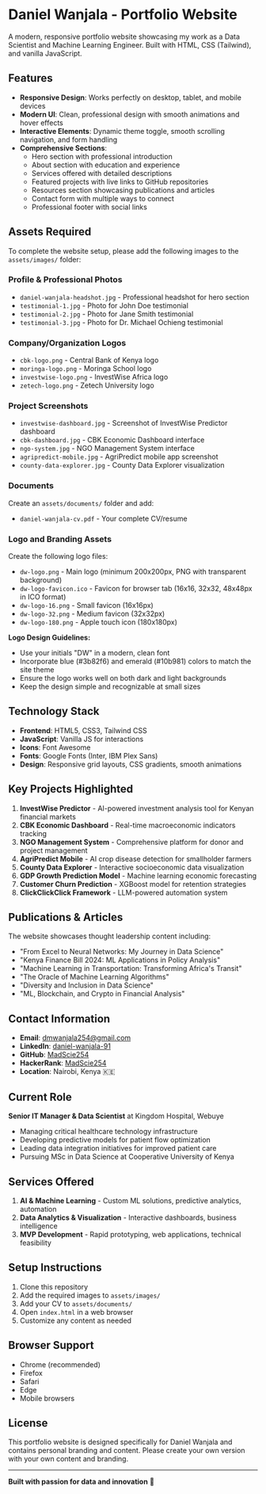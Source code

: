 # Daniel Wanjala - Portfolio Website

A modern, responsive portfolio website showcasing my work as a Data Scientist and Machine Learning Engineer. Built with HTML, CSS (Tailwind), and vanilla JavaScript.

## Features

- **Responsive Design**: Works perfectly on desktop, tablet, and mobile devices
- **Modern UI**: Clean, professional design with smooth animations and hover effects
- **Interactive Elements**: Dynamic theme toggle, smooth scrolling navigation, and form handling
- **Comprehensive Sections**:
  - Hero section with professional introduction
  - About section with education and experience
  - Services offered with detailed descriptions
  - Featured projects with live links to GitHub repositories
  - Resources section showcasing publications and articles
  - Contact form with multiple ways to connect
  - Professional footer with social links

## Assets Required

To complete the website setup, please add the following images to the `assets/images/` folder:

### Profile & Professional Photos
- `daniel-wanjala-headshot.jpg` - Professional headshot for hero section
- `testimonial-1.jpg` - Photo for John Doe testimonial
- `testimonial-2.jpg` - Photo for Jane Smith testimonial  
- `testimonial-3.jpg` - Photo for Dr. Michael Ochieng testimonial

### Company/Organization Logos
- `cbk-logo.png` - Central Bank of Kenya logo
- `moringa-logo.png` - Moringa School logo
- `investwise-logo.png` - InvestWise Africa logo
- `zetech-logo.png` - Zetech University logo

### Project Screenshots
- `investwise-dashboard.jpg` - Screenshot of InvestWise Predictor dashboard
- `cbk-dashboard.jpg` - CBK Economic Dashboard interface
- `ngo-system.jpg` - NGO Management System interface
- `agripredict-mobile.jpg` - AgriPredict mobile app screenshot
- `county-data-explorer.jpg` - County Data Explorer visualization

### Documents
Create an `assets/documents/` folder and add:
- `daniel-wanjala-cv.pdf` - Your complete CV/resume

### Logo and Branding Assets
Create the following logo files:
- `dw-logo.png` - Main logo (minimum 200x200px, PNG with transparent background)
- `dw-logo-favicon.ico` - Favicon for browser tab (16x16, 32x32, 48x48px in ICO format)
- `dw-logo-16.png` - Small favicon (16x16px)
- `dw-logo-32.png` - Medium favicon (32x32px)  
- `dw-logo-180.png` - Apple touch icon (180x180px)

**Logo Design Guidelines:**
- Use your initials "DW" in a modern, clean font
- Incorporate blue (#3b82f6) and emerald (#10b981) colors to match the site theme
- Ensure the logo works well on both dark and light backgrounds
- Keep the design simple and recognizable at small sizes

## Technology Stack

- **Frontend**: HTML5, CSS3, Tailwind CSS
- **JavaScript**: Vanilla JS for interactions
- **Icons**: Font Awesome
- **Fonts**: Google Fonts (Inter, IBM Plex Sans)
- **Design**: Responsive grid layouts, CSS gradients, smooth animations

## Key Projects Highlighted

1. **InvestWise Predictor** - AI-powered investment analysis tool for Kenyan financial markets
2. **CBK Economic Dashboard** - Real-time macroeconomic indicators tracking
3. **NGO Management System** - Comprehensive platform for donor and project management
4. **AgriPredict Mobile** - AI crop disease detection for smallholder farmers
5. **County Data Explorer** - Interactive socioeconomic data visualization
6. **GDP Growth Prediction Model** - Machine learning economic forecasting
7. **Customer Churn Prediction** - XGBoost model for retention strategies
8. **ClickClickClick Framework** - LLM-powered automation system

## Publications & Articles

The website showcases thought leadership content including:
- "From Excel to Neural Networks: My Journey in Data Science"
- "Kenya Finance Bill 2024: ML Applications in Policy Analysis"  
- "Machine Learning in Transportation: Transforming Africa's Transit"
- "The Oracle of Machine Learning Algorithms"
- "Diversity and Inclusion in Data Science"
- "ML, Blockchain, and Crypto in Financial Analysis"

## Contact Information

- **Email**: dmwanjala254@gmail.com
- **LinkedIn**: [daniel-wanjala-91](https://www.linkedin.com/in/daniel-wanjala-91/)
- **GitHub**: [MadScie254](https://github.com/MadScie254)
- **HackerRank**: [MadScie254](https://www.hackerrank.com/profile/MadScie254)
- **Location**: Nairobi, Kenya 🇰🇪

## Current Role

**Senior IT Manager & Data Scientist** at Kingdom Hospital, Webuye
- Managing critical healthcare technology infrastructure
- Developing predictive models for patient flow optimization
- Leading data integration initiatives for improved patient care
- Pursuing MSc in Data Science at Cooperative University of Kenya

## Services Offered

1. **AI & Machine Learning** - Custom ML solutions, predictive analytics, automation
2. **Data Analytics & Visualization** - Interactive dashboards, business intelligence
3. **MVP Development** - Rapid prototyping, web applications, technical feasibility

## Setup Instructions

1. Clone this repository
2. Add the required images to `assets/images/`
3. Add your CV to `assets/documents/`
4. Open `index.html` in a web browser
5. Customize any content as needed

## Browser Support

- Chrome (recommended)
- Firefox
- Safari
- Edge
- Mobile browsers

## License

This portfolio website is designed specifically for Daniel Wanjala and contains personal branding and content. Please create your own version with your own content and branding.

---

**Built with passion for data and innovation** 🚀
